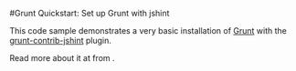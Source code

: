 #Grunt Quickstart: Set up Grunt with jshint

This code sample demonstrates a very basic installation of [Grunt](http://gruntjs.com) with the [grunt-contrib-jshint](https://npmjs.org/package/grunt-contrib-jshint) plugin.

Read more about it at from .